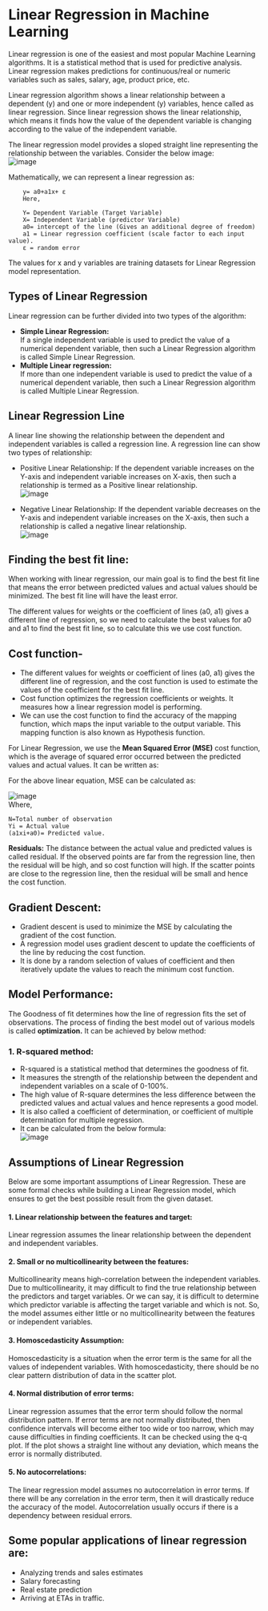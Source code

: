 # Linear Regression in Machine Learning
Linear regression is one of the easiest and most popular Machine Learning algorithms. It is a statistical method that is used for predictive analysis. Linear regression makes predictions for continuous/real or numeric variables such as sales, salary, age, product price, etc.

Linear regression algorithm shows a linear relationship between a dependent (y) and one or more independent (y) variables, hence called as linear regression. Since linear regression shows the linear relationship, which means it finds how the value of the dependent variable is changing according to the value of the independent variable.

The linear regression model provides a sloped straight line representing the relationship between the variables. Consider the below image: \
![image](https://user-images.githubusercontent.com/58425689/107783795-bed10200-6d72-11eb-9450-02042e16e12c.png)

Mathematically, we can represent a linear regression as:

        y= a0+a1x+ ε
        Here,

        Y= Dependent Variable (Target Variable)
        X= Independent Variable (predictor Variable)
        a0= intercept of the line (Gives an additional degree of freedom)
        a1 = Linear regression coefficient (scale factor to each input value).
        ε = random error

The values for x and y variables are training datasets for Linear Regression model representation.

## Types of Linear Regression
Linear regression can be further divided into two types of the algorithm:

  - **Simple Linear Regression:** \
  If a single independent variable is used to predict the value of a numerical dependent variable, then such a Linear Regression algorithm is called Simple Linear Regression.
  - **Multiple Linear regression:** \
  If more than one independent variable is used to predict the value of a numerical dependent variable, then such a Linear Regression algorithm is called Multiple Linear Regression.
  
## Linear Regression Line
A linear line showing the relationship between the dependent and independent variables is called a regression line. A regression line can show two types of relationship:

- Positive Linear Relationship:
  If the dependent variable increases on the Y-axis and independent variable increases on X-axis, then such a relationship is termed as a Positive linear relationship. \
  ![image](https://user-images.githubusercontent.com/58425689/107784139-369f2c80-6d73-11eb-9164-8f1bbb703cd6.png)

- Negative Linear Relationship:
  If the dependent variable decreases on the Y-axis and independent variable increases on the X-axis, then such a relationship is called a negative linear relationship. \
  ![image](https://user-images.githubusercontent.com/58425689/107784210-461e7580-6d73-11eb-97ec-f277d124272f.png)

## Finding the best fit line:
When working with linear regression, our main goal is to find the best fit line that means the error between predicted values and actual values should be minimized. The best fit line will have the least error.

The different values for weights or the coefficient of lines (a0, a1) gives a different line of regression, so we need to calculate the best values for a0 and a1 to find the best fit line, so to calculate this we use cost function.

## Cost function-
- The different values for weights or coefficient of lines (a0, a1) gives the different line of regression, and the cost function is used to estimate the values of the coefficient for the best fit line.
- Cost function optimizes the regression coefficients or weights. It measures how a linear regression model is performing.
- We can use the cost function to find the accuracy of the mapping function, which maps the input variable to the output variable. This mapping function is also known as Hypothesis function.

For Linear Regression, we use the **Mean Squared Error (MSE)** cost function, which is the average of squared error occurred between the predicted values and actual values. It can be written as:

For the above linear equation, MSE can be calculated as:

   ![image](https://user-images.githubusercontent.com/58425689/107784444-91388880-6d73-11eb-93c4-8deb19646c76.png) \
    Where,

    N=Total number of observation
    Yi = Actual value
    (a1xi+a0)= Predicted value. 

**Residuals:** The distance between the actual value and predicted values is called residual. If the observed points are far from the regression line, then the residual will be high, and so cost function will high. If the scatter points are close to the regression line, then the residual will be small and hence the cost function.

## Gradient Descent:
- Gradient descent is used to minimize the MSE by calculating the gradient of the cost function.
- A regression model uses gradient descent to update the coefficients of the line by reducing the cost function.
- It is done by a random selection of values of coefficient and then iteratively update the values to reach the minimum cost function.

## Model Performance:
The Goodness of fit determines how the line of regression fits the set of observations. The process of finding the best model out of various models is called **optimization.** It can be achieved by below method:

### 1. R-squared method:

- R-squared is a statistical method that determines the goodness of fit.
- It measures the strength of the relationship between the dependent and independent variables on a scale of 0-100%.
- The high value of R-square determines the less difference between the predicted values and actual values and hence represents a good model.
- It is also called a coefficient of determination, or coefficient of multiple determination for multiple regression.
- It can be calculated from the below formula: \
![image](https://user-images.githubusercontent.com/58425689/107784733-e5dc0380-6d73-11eb-8559-b0ae9b2ee28a.png)

## Assumptions of Linear Regression
Below are some important assumptions of Linear Regression. These are some formal checks while building a Linear Regression model, which ensures to get the best possible result from the given dataset.

#### 1. Linear relationship between the features and target:
Linear regression assumes the linear relationship between the dependent and independent variables.

#### 2. Small or no multicollinearity between the features:
Multicollinearity means high-correlation between the independent variables. Due to multicollinearity, it may difficult to find the true relationship between the predictors and target variables. Or we can say, it is difficult to determine which predictor variable is affecting the target variable and which is not. So, the model assumes either little or no multicollinearity between the features or independent variables.

#### 3. Homoscedasticity Assumption:
Homoscedasticity is a situation when the error term is the same for all the values of independent variables. With homoscedasticity, there should be no clear pattern distribution of data in the scatter plot.

#### 4. Normal distribution of error terms:
Linear regression assumes that the error term should follow the normal distribution pattern. If error terms are not normally distributed, then confidence intervals will become either too wide or too narrow, which may cause difficulties in finding coefficients.
It can be checked using the q-q plot. If the plot shows a straight line without any deviation, which means the error is normally distributed.

#### 5. No autocorrelations:
The linear regression model assumes no autocorrelation in error terms. If there will be any correlation in the error term, then it will drastically reduce the accuracy of the model. Autocorrelation usually occurs if there is a dependency between residual errors.

## Some popular applications of linear regression are:
- Analyzing trends and sales estimates
- Salary forecasting
- Real estate prediction
- Arriving at ETAs in traffic.
